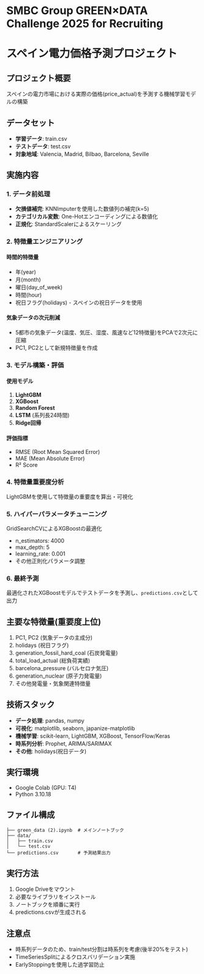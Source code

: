 # SMBC Group GREEN×DATA Challenge 2025 for Recruiting
# スペイン電力価格予測プロジェクト

## プロジェクト概要
スペインの電力市場における実際の価格(price_actual)を予測する機械学習モデルの構築

## データセット
- **学習データ**: train.csv
- **テストデータ**: test.csv
- **対象地域**: Valencia, Madrid, Bilbao, Barcelona, Seville

## 実施内容

### 1. データ前処理
- **欠損値補完**: KNNImputerを使用した数値列の補完(k=5)
- **カテゴリカル変数**: One-Hotエンコーディングによる数値化
- **正規化**: StandardScalerによるスケーリング

### 2. 特徴量エンジニアリング

#### 時間的特徴量
- 年(year)
- 月(month)
- 曜日(day_of_week)
- 時間(hour)
- 祝日フラグ(holidays) - スペインの祝日データを使用

#### 気象データの次元削減
- 5都市の気象データ(温度、気圧、湿度、風速など12特徴量)をPCAで2次元に圧縮
- PC1, PC2として新規特徴量を作成

### 3. モデル構築・評価

#### 使用モデル
1. **LightGBM**
2. **XGBoost**
3. **Random Forest**
4. **LSTM** (系列長24時間)
5. **Ridge回帰**

#### 評価指標
- RMSE (Root Mean Squared Error)
- MAE (Mean Absolute Error)
- R² Score

### 4. 特徴量重要度分析
LightGBMを使用して特徴量の重要度を算出・可視化

### 5. ハイパーパラメータチューニング
GridSearchCVによるXGBoostの最適化
- n_estimators: 4000
- max_depth: 5
- learning_rate: 0.001
- その他正則化パラメータ調整

### 6. 最終予測
最適化されたXGBoostモデルでテストデータを予測し、`predictions.csv`として出力

## 主要な特徴量(重要度上位)
1. PC1, PC2 (気象データの主成分)
2. holidays (祝日フラグ)
3. generation_fossil_hard_coal (石炭発電量)
4. total_load_actual (総負荷実績)
5. barcelona_pressure (バルセロナ気圧)
6. generation_nuclear (原子力発電量)
7. その他発電量・気象関連特徴量

## 技術スタック
- **データ処理**: pandas, numpy
- **可視化**: matplotlib, seaborn, japanize-matplotlib
- **機械学習**: scikit-learn, LightGBM, XGBoost, TensorFlow/Keras
- **時系列分析**: Prophet, ARIMA/SARIMAX
- **その他**: holidays(祝日データ)

## 実行環境
- Google Colab (GPU: T4)
- Python 3.10.18

## ファイル構成
```
├── green_data (2).ipynb  # メインノートブック
├── data/
│   ├── train.csv
│   └── test.csv
└── predictions.csv       # 予測結果出力
```

## 実行方法
1. Google Driveをマウント
2. 必要なライブラリをインストール
3. ノートブックを順番に実行
4. predictions.csvが生成される

## 注意点
- 時系列データのため、train/test分割は時系列を考慮(後半20%をテスト)
- TimeSeriesSplitによるクロスバリデーション実施
- EarlyStoppingを使用した過学習防止
